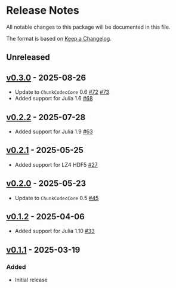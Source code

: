 # Release Notes

All notable changes to this package will be documented in this file.

The format is based on [Keep a Changelog](https://keepachangelog.com/en/1.0.0/).

## Unreleased

## [v0.3.0](https://github.com/JuliaIO/ChunkCodecs.jl/tree/LibLz4-v0.3.0) - 2025-08-26

- Update to `ChunkCodecCore` 0.6 [#72](https://github.com/JuliaIO/ChunkCodecs.jl/pull/72) [#73](https://github.com/JuliaIO/ChunkCodecs.jl/pull/73)
- Added support for Julia 1.6 [#68](https://github.com/JuliaIO/ChunkCodecs.jl/pull/68)

## [v0.2.2](https://github.com/JuliaIO/ChunkCodecs.jl/tree/LibLz4-v0.2.2) - 2025-07-28

- Added support for Julia 1.9 [#63](https://github.com/JuliaIO/ChunkCodecs.jl/pull/63)

## [v0.2.1](https://github.com/JuliaIO/ChunkCodecs.jl/tree/LibLz4-v0.2.1) - 2025-05-25

- Added support for LZ4 HDF5 [#27](https://github.com/JuliaIO/ChunkCodecs.jl/pull/27)

## [v0.2.0](https://github.com/JuliaIO/ChunkCodecs.jl/tree/LibLz4-v0.2.0) - 2025-05-23

- Update to `ChunkCodecCore` 0.5 [#45](https://github.com/JuliaIO/ChunkCodecs.jl/pull/45)

## [v0.1.2](https://github.com/JuliaIO/ChunkCodecs.jl/tree/LibLz4-v0.1.2) - 2025-04-06

- Added support for Julia 1.10 [#33](https://github.com/JuliaIO/ChunkCodecs.jl/pull/33)

## [v0.1.1](https://github.com/JuliaIO/ChunkCodecs.jl/tree/LibLz4-v0.1.1) - 2025-03-19

### Added

- Initial release
